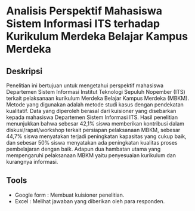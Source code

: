 # Analisis Perspektif Mahasiswa Sistem Informasi ITS terhadap Kurikulum Merdeka Belajar Kampus Merdeka
## Deskripsi 
Penelitian ini bertujuan untuk mengetahui perspektif mahasiswa Departemen Sistem Informasi Institut Teknologi Sepuluh Nopember (ITS) terkait pelaksanaan kurikulum Merdeka Belajar Kampus Merdeka (MBKM). Metode yang digunakan adalah metode studi kasus dengan pendekatan kualitatif. Data yang diperoleh berasal dari kuisioner yang disebarkan kepada mahasiswa Departemen Sistem Informasi ITS. Hasil penelitian menunjukkan bahwa sebesar 42,1% siswa memberikan kontribusi dalam diskusi/rapat/workshop terkait persiapan pelaksanaan MBKM, sebesar 44,7% siswa menyatakan terjadi peningkatan kapasitas yang cukup baik, dan sebesar 50% siswa menyatakan ada peningkatan kualitas proses pembelajaran dengan baik. Adapun dua hambatan utama yang mempengaruhi pelaksanaan MBKM yaitu penyesuaian kurikulum dan kurangnya informasi. 
## Tools 
* Google form : Membuat kuisioner penelitian.  
* Excel : Melihat jawaban yang diberikan oleh para responden.
